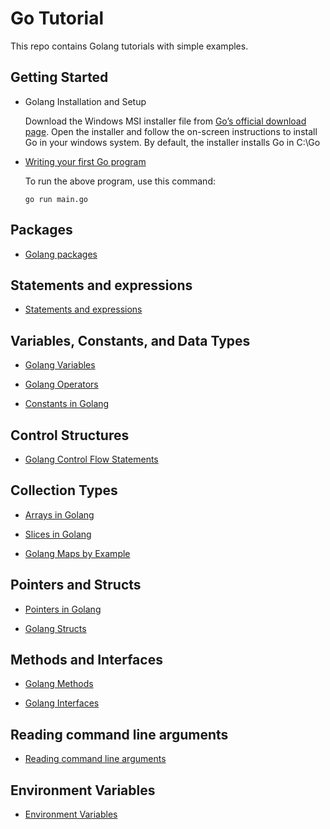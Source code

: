 # Go Tutorial

This repo contains Golang tutorials with simple examples.

## Getting Started

- Golang Installation and Setup

  Download the Windows MSI installer file from [Go’s official download page](https://golang.org/dl/). Open the installer and follow the on-screen instructions to install Go in your windows system. By default, the installer installs Go in C:\Go

- [Writing your first Go program](https://github.com/ashukv12/go-tutorial/tree/main/first-program)

  To run the above program, use this command:

  `go run main.go`


## Packages
- [Golang packages](https://github.com/ashukv12/go-tutorial/tree/main/03-packages-and-scopes)

## Statements and expressions
- [Statements and expressions](https://github.com/ashukv12/go-tutorial/tree/main/04-statements-expressions-comments)

## Variables, Constants, and Data Types
- [Golang Variables](https://github.com/ashukv12/go-tutorial/tree/main/02-variables)

- [Golang Operators](https://github.com/ashukv12/go-tutorial/tree/main/06-Operators)

- [Constants in Golang](https://github.com/ashukv12/go-tutorial/tree/main/07-constants)

## Control Structures
- [Golang Control Flow Statements](https://github.com/ashukv12/go-tutorial/tree/main/08-control-flow-statements)

## Collection Types
- [Arrays in Golang](https://github.com/ashukv12/go-tutorial/tree/main/10-Arrays)

- [Slices in Golang](https://github.com/ashukv12/go-tutorial/tree/main/11-Slices)

- [Golang Maps by Example](https://github.com/ashukv12/go-tutorial/tree/main/12-Maps)

## Pointers and Structs
- [Pointers in Golang](https://github.com/ashukv12/go-tutorial/tree/main/13-Pointers)

- [Golang Structs](https://github.com/ashukv12/go-tutorial/tree/main/14-%20Structs)

## Methods and Interfaces
- [Golang Methods](https://github.com/ashukv12/go-tutorial/tree/main/15-methods) 

- [Golang Interfaces](https://github.com/ashukv12/go-tutorial/tree/main/16-Interfaces)

## Reading command line arguments
- [Reading command line arguments](https://github.com/ashukv12/go-tutorial/tree/main/17-Reading%20command%20line%20arguments) 

## Environment Variables
- [Environment Variables](https://github.com/ashukv12/go-tutorial/tree/main/18-Environment%20Variables) 
